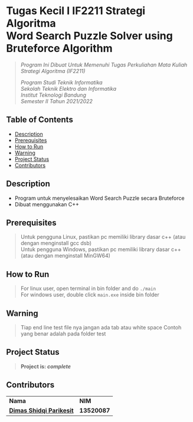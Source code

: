 # Tugas Kecil I IF2211 Strategi Algoritma <br/> Word Search Puzzle Solver using Bruteforce Algorithm
> _Program Ini Dibuat Untuk Memenuhi Tugas Perkuliahan Mata Kuliah Strategi Algoritma (IF2211)_ <br/>
>
> _Program Studi Teknik Informatika <br/>
> Sekolah Teknik Elektro dan Informatika <br/>
> Institut Teknologi Bandung <br/>
> Semester II Tahun 2021/2022 <br/>_


## Table of Contents
* [Description](#description)
* [Prerequisites](#prerequisites)
* [How to Run](#how-to-run)
* [Warning](#warning)
* [Project Status](#project-status)
* [Contributors](#contributors)

## Description
- Program untuk menyelesaikan Word Search Puzzle secara Bruteforce
- Dibuat menggunakan C++

## Prerequisites
> Untuk pengguna Linux, pastikan pc memiliki library dasar c++ (atau dengan menginstall gcc dsb)  
> Untuk pengguna Windows, pastikan pc memiliki library dasar c++ (atau dengan menginstall MinGW64) 

## How to Run
> For linux user, open terminal in bin folder and do `./main`  
> For windows user, double click `main.exe` inside bin folder

## Warning
> Tiap end line test file nya jangan ada tab atau white space
> Contoh yang benar adalah pada folder test

## Project Status
> **Project is: _complete_**
## Contributors
<table>
    <tr>
      <td><b>Nama</b></td>
      <td><b>NIM</b></td>
    </tr>
    <tr>
      <td><a href="https://github.com/dParikesit"><b>Dimas Shidqi Parikesit</b></a></td>
      <td><b>13520087</b></td>
    </tr>
</table>
